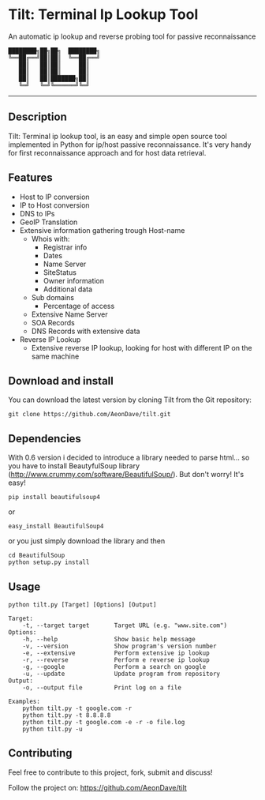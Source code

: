 Tilt: Terminal Ip Lookup Tool
====
An automatic ip lookup and reverse probing tool for passive reconnaissance



	████████╗██╗██╗  ████████╗
	╚══██╔══╝██║██║  ╚══██╔══╝
	   ██║   ██║██║     ██║   
	   ██║   ██║██║     ██║   
	   ██║   ██║███████╗██║   
	   ╚═╝   ╚═╝╚══════╝╚═╝   
                          


----

## Description

Tilt: Terminal ip lookup tool, is an easy and simple open source tool implemented in Python for ip/host passive reconnaissance.
It's very handy for first reconnaissance approach and for host data retrieval.

## Features

* Host to IP conversion
* IP to Host conversion
* DNS to IPs
* GeoIP Translation
* Extensive information gathering trough Host-name
	* Whois with:
		* Registrar info
		* Dates
		* Name Server
		* SiteStatus
		* Owner information
		* Additional data
	* Sub domains
		* Percentage of access
	* Extensive Name Server
	* SOA Records
	* DNS Records with extensive data
* Reverse IP Lookup
	* Extensive reverse IP lookup, looking for host with different IP on the same machine
	
## Download and install

You can download the latest version by cloning Tilt from the Git repository:

	git clone https://github.com/AeonDave/tilt.git
	
## Dependencies

With 0.6 version i decided to introduce a library needed to parse html... so you have to install BeautyfulSoup library (http://www.crummy.com/software/BeautifulSoup/).
But don't worry! It's easy!

	pip install beautifulsoup4

or

	easy_install BeautifulSoup4
	
or you just simply download the library and then

	cd BeautifulSoup
	python setup.py install
 
## Usage

    python tilt.py [Target] [Options] [Output]

    Target:
        -t, --target target       Target URL (e.g. "www.site.com")
    Options:
        -h, --help                Show basic help message
        -v, --version             Show program's version number
        -e, --extensive           Perform extensive ip lookup
        -r, --reverse             Perform e reverse ip lookup
        -g, --google              Perform a search on google
        -u, --update              Update program from repository
    Output: 
        -o, --output file         Print log on a file

    Examples:
        python tilt.py -t google.com -r
        python tilt.py -t 8.8.8.8
        python tilt.py -t google.com -e -r -o file.log
        python tilt.py -u
        
## Contributing

Feel free to contribute to this project, fork, submit and discuss!

Follow the project on: https://github.com/AeonDave/tilt
